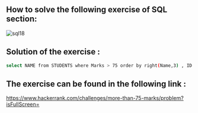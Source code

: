 ## How to solve the following exercise of SQL section:                                
![sql18](https://github.com/lamia-datalover/SQL_Hackerrank_exercises/assets/145395677/fc0225f7-c9b0-4578-8872-5b68fd91d5be)
## Solution of the exercise :
```bash
select NAME from STUDENTS where Marks > 75 order by right(Name,3) , ID asc;
```
## The exercise can be found in the following link :
https://www.hackerrank.com/challenges/more-than-75-marks/problem?isFullScreen=
